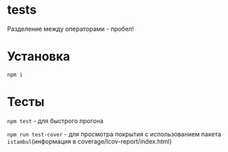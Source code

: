 # tests

Разделение между операторами - пробел!

# Установка

`npm i`

# Тесты

`npm test` - для быстрого прогона

`npm run test-cover` - для просмотра покрытия с использованием пакета `istambul`(информация в coverage/lcov-report/index.html)
